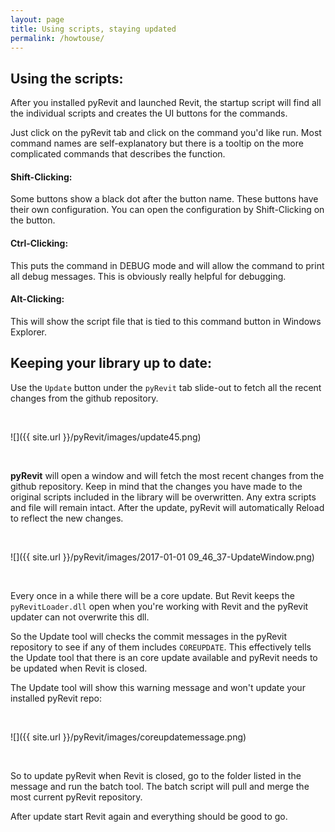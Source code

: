 ```yaml
---
layout: page
title: Using scripts, staying updated
permalink: /howtouse/
---
```


## Using the scripts:
After you installed pyRevit and launched Revit, the startup script will find all the individual scripts and creates the UI buttons for the commands.

Just click on the pyRevit tab and click on the command you'd like run. Most command names are self-explanatory but there is a tooltip on the more complicated commands that describes the function.

#### Shift-Clicking:
Some buttons show a black dot after the button name. These buttons have their own configuration. You can open the configuration by Shift-Clicking on the button.

#### Ctrl-Clicking:
This puts the command in DEBUG mode and will allow the command to print all debug messages. This is obviously really helpful for debugging.

#### Alt-Clicking:
This will show the script file that is tied to this command button in Windows Explorer.

## Keeping your library up to date:
Use the `Update` button under the `pyRevit` tab slide-out to fetch all the recent changes from the github repository.

&nbsp;

![]({{ site.url }}/pyRevit/images/update45.png)

&nbsp;

**pyRevit** will open a window and will fetch the most recent changes from the github repository. Keep in mind that the changes you have made to the original scripts included in the library will be overwritten. Any extra scripts and file will remain intact. After the update, pyRevit will automatically Reload to reflect the new changes.

&nbsp;

![]({{ site.url }}/pyRevit/images/2017-01-01 09_46_37-UpdateWindow.png)

&nbsp;

Every once in a while there will be a core update. But Revit keeps the `pyRevitLoader.dll` open when you're working with Revit and the pyRevit updater can not overwrite this dll. 

So the Update tool will checks the commit messages in the pyRevit repository to see if any of them includes `COREUPDATE`. This effectively tells the Update tool that there is an core update available and pyRevit needs to be updated when Revit is closed.

The Update tool will show this warning message and won't update your installed pyRevit repo:

&nbsp;

![]({{ site.url }}/pyRevit/images/coreupdatemessage.png)

&nbsp;

So to update pyRevit when Revit is closed, go to the folder listed in the message and run the batch tool. The batch script will pull and merge the most current pyRevit repository.

After update start Revit again and everything should be good to go.